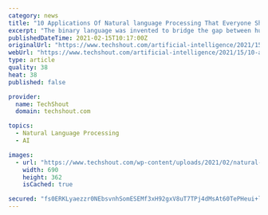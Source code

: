 ```yaml
---
category: news
title: "10 Applications Of Natural language Processing That Everyone Should Know"
excerpt: "The binary language was invented to bridge the gap between human and machine communication. From the time we as humans worked on understanding computer"
publishedDateTime: 2021-02-15T10:17:00Z
originalUrl: "https://www.techshout.com/artificial-intelligence/2021/15/10-applications-of-natural-language-processing-that-everyone-should-know/"
webUrl: "https://www.techshout.com/artificial-intelligence/2021/15/10-applications-of-natural-language-processing-that-everyone-should-know/"
type: article
quality: 38
heat: 38
published: false

provider:
  name: TechShout
  domain: techshout.com

topics:
  - Natural Language Processing
  - AI

images:
  - url: "https://www.techshout.com/wp-content/uploads/2021/02/natural-language-processing.jpg"
    width: 690
    height: 362
    isCached: true

secured: "fs0ERKLyaezzr0NEbsvnhSomESEMf3xH92gxV8uT7TPj4dMsAt60TePHeui+lt9uayvO8wK+1Y00aqnFrBbp10136tcxUOaPWSlULSJkfvksXCXxbtyBmqHT+MhbFxX1OZSP/hgD9kTTFaevdVfwHvIFjgWAC4/+9VIIAWGxBzv+t7hdz9p4r1RDpVIGg55csV8j5dDhBP3zF04m9JV8zF45RR+XVCcdtOCHd04elpYl1AuySJ6NkIwZRBh1fmPpSGjRsAyzUyoFVftjIAV1StEWOZIMajwnb+Ynlf86oypJEIhXGvKW7ZbqRlbjbnsQ7rEm8Say+6QhgeIQkL6HkWnwVdje6QrKl+sqt1LDHHw=;j4fr+lZpau+qIPd/oZSOew=="
---
```


